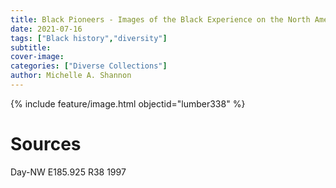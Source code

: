 ```yaml
---
title: Black Pioneers - Images of the Black Experience on the North American Frontier
date: 2021-07-16
tags: ["Black history","diversity"]
subtitle: 
cover-image: 
categories: ["Diverse Collections"]
author: Michelle A. Shannon
---
```


{% include feature/image.html objectid="lumber338" %}

# Sources

Day-NW E185.925 R38 1997